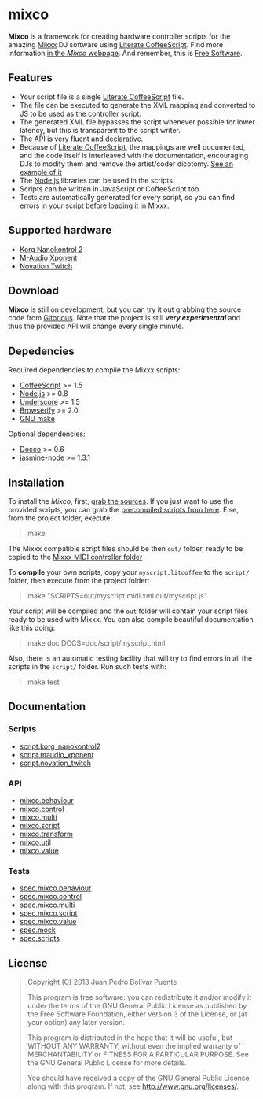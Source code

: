 mixco
=====

**Mixco** is a framework for creating hardware controller scripts for
the amazing [Mixxx][mixxx] DJ software using [Literate
CoffeeScript][lcs]. Find more information [in the *Mixco*
webpage][mixco]. And remember, this is [Free Software][gnu].

  [gnu]: http://www.gnu.org/philosophy/free-sw.html
  [mixxx]: http://www.mixxx.org
  [lcs]: http://coffeescript.org/#literate
  [mixco]: http://sinusoid.es/mixco


Features
--------

  * Your script file is a single [Literate CoffeeScript][lcs] file.
  * The file can be executed to generate the XML mapping and converted
    to JS to be used as the controller script.
  * The generated XML file bypasses the script whenever possible for
    lower latency, but this is transparent to the script writer.
  * The API is very [fluent][fluent] and
    [declarative][declarative].
  * Because of [Literate CoffeeScript][lcs], the mappings are well
    documented, and the code itself is interleaved with the
    documentation, encouraging DJs to modify them and remove the
    artist/coder dicotomy. [See an example of it][script.korg_nanokontrol2]
  * The [Node.js][nodejs] libraries can be used in the scripts.
  * Scripts can be written in JavaScript or CoffeeScript too.
  * Tests are automatically generated for every script, so you can
    find errors in your script before loading it in Mixxx.

  [declarative]: http://en.wikipedia.org/wiki/Declarative_programming
  [fluent]: http://en.wikipedia.org/wiki/Fluent_interface
  [lcs]: http://coffeescript.org/#literate
  [script.korg_nanokontrol2]: script/korg_nanokontrol2.html
  [nodejs]: http://nodejs.org/


Supported hardware
------------------

  - [Korg Nanokontrol 2][script.korg_nanokontrol2]
  - [M-Audio Xponent][script.maudio_xponent]
  - [Novation Twitch][script.novation_twitch]

  [script.korg_nanokontrol2]: script/korg_nanokontrol2.html
  [script.maudio_xponent]: script/maudio_xponent.html
  [script.novation_twitch]: script/novation_twitch.html


Download
--------

**Mixco** is still on development, but you can try it out grabbing the
source code from [Gitorious][git]. Note that the project is still
***very experimental*** and thus the provided API will change every
single minute.

  [git]: https://gitorious.org/mixco

Depedencies
-----------

Required dependencies to compile the Mixxx scripts:

  - [CoffeeScript](http://coffeescript.org/) >= 1.5
  - [Node.js](http://nodejs.org/) >= 0.8
  - [Underscore](http://underscorejs.org/) >= 1.5
  - [Browserify](http://browserify.org/) >= 2.0
  - [GNU make](http://www.gnu.org/software/make/)

Optional dependencies:

  - [Docco](http://jashkenas.github.io/docco/) >= 0.6
  - [jasmine-node](https://github.com/mhevery/jasmine-node) >= 1.3.1


Installation
------------

To install the *Mixco*, first, [grab the sources][git]. If you just
want to use the provided scripts, you can grab the [precompiled
scripts from here][precomp]. Else, from the project folder, execute:

> make

The Mixxx compatible script files should be then `out/` folder, ready
to be copied to the [Mixxx MIDI controller folder][mixxxmidi]

To **compile** your own scripts, copy your `myscript.litcoffee` to the
`script/` folder, then execute from the project folder:

> make "SCRIPTS=out/myscript.midi.xml out/myscript.js"

Your script will be compiled and the `out` folder will contain your
script files ready to be used with Mixxx.  You can also compile
beautiful documentation like this doing:

> make doc DOCS=doc/script/myscript.html

Also, there is an automatic testing facility that will try to find
errors in all the scripts in the `script/` folder.  Run such tests
with:

> make test

  [git]: https://gitorious.org/mixco
  [precomp]: https://gitorious.org/mixco/compiled
  [mixxxmidi]: http://www.mixxx.org/wiki/doku.php/midi_controller_mapping_file_format


Documentation
-------------

### Scripts

  * [script.korg_nanokontrol2][script.korg_nanokontrol2]
  * [script.maudio_xponent][script.maudio_xponent]
  * [script.novation_twitch][script.novation_twitch]

### API

  * [mixco.behaviour][mixco.behaviour]
  * [mixco.control][mixco.control]
  * [mixco.multi][mixco.multi]
  * [mixco.script][mixco.script]
  * [mixco.transform][mixco.transform]
  * [mixco.util][mixco.util]
  * [mixco.value][mixco.value]

### Tests

  * [spec.mixco.behaviour][spec.mixco.behaviour]
  * [spec.mixco.control][spec.mixco.control]
  * [spec.mixco.multi][spec.mixco.multi]
  * [spec.mixco.script][spec.mixco.script]
  * [spec.mixco.value][spec.mixco.value]
  * [spec.mock][spec.mock]
  * [spec.scripts][spec.scripts]

  [script.korg_nanokontrol2]: script/korg_nanokontrol2.html
  [script.maudio_xponent]: script/maudio_xponent.html
  [script.novation_twitch]: script/novation_twitch.html

  [mixco.behaviour]: mixco/behaviour.html
  [mixco.control]: mixco/control.html
  [mixco.multi]: mixco/multi.html
  [mixco.script]: mixco/script.html
  [mixco.transform]: mixco/transform.html
  [mixco.util]: mixco/util.html
  [mixco.value]: mixco/value.html

  [spec.mixco.behaviour]: spec/mixco/behaviour.spec.html
  [spec.mixco.control]: spec/mixco/control.spec.html
  [spec.mixco.multi]: spec/mixco/multi.spec.html
  [spec.mixco.script]: spec/mixco/script.spec.html
  [spec.mixco.value]: spec/mixco/value.spec.html
  [spec.mock]: spec/mock.html
  [spec.scripts]: spec/scripts.spec.html


License
-------

>  Copyright (C) 2013 Juan Pedro Bolívar Puente
>
>  This program is free software: you can redistribute it and/or
>  modify it under the terms of the GNU General Public License as
>  published by the Free Software Foundation, either version 3 of the
>  License, or (at your option) any later version.
>
>  This program is distributed in the hope that it will be useful,
>  but WITHOUT ANY WARRANTY; without even the implied warranty of
>  MERCHANTABILITY or FITNESS FOR A PARTICULAR PURPOSE.  See the
>  GNU General Public License for more details.
>
>  You should have received a copy of the GNU General Public License
>  along with this program.  If not, see <http://www.gnu.org/licenses/>.
